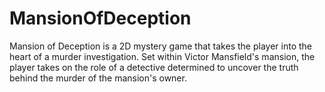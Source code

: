 # MansionOfDeception
Mansion of Deception is a 2D mystery game that takes the player into the heart of a murder investigation. Set within Victor Mansfield's mansion, the player takes on the role of a detective determined to uncover the truth behind the murder of the mansion's owner.
